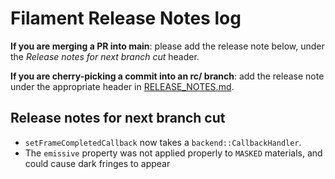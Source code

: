 # Filament Release Notes log

**If you are merging a PR into main**: please add the release note below, under the *Release notes
for next branch cut* header.

**If you are cherry-picking a commit into an rc/ branch**: add the release note under the
appropriate header in [RELEASE_NOTES.md](./RELEASE_NOTES.md).

## Release notes for next branch cut

- `setFrameCompletedCallback` now takes a `backend::CallbackHandler`.
- The `emissive` property was not applied properly to `MASKED` materials, and could cause
  dark fringes to appear

